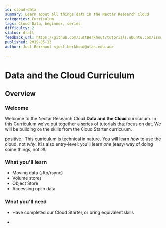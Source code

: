 ```yaml
---
id: cloud-data
summary: Learn about all things data in the Nectar Research Cloud
categories: Curriculum
tags: Cloud Data, beginner, series
difficulty: 2
status: draft
feedback_url: https://github.com/JustBerkhout/tutorials.ubuntu.com/issues
published: 2019-05-13
author: Just Berkhout <just.berkhout@utas.edu.au>

---
```


# Data and the Cloud Curriculum

## Overview

### Welcome

Welcome to the Nectar Research Cloud **Data and the Cloud** curriculum. In this Curriculum we've put together a series of tutorials that focus on dat. We will be building on the skills from the Cloud Starter curriculum.  

positive
: This curriculum is technical in nature. You will learn *how* to use the cloud, not *why*. It is also entry-level: you'll learn *one* (easy) way of doing some things, not *all*. 

### What you'll learn

- Moving data (sftp/rsync)
- Volume stores
- Object Store
- Accessing open data

### What you'll need

- Have completed our Cloud Starter, or bring equivalent skills

- 

  

